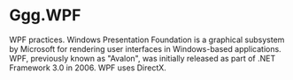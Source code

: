 # Ggg.WPF
WPF practices. Windows Presentation Foundation is a graphical subsystem by Microsoft for rendering user interfaces in Windows-based applications. WPF, previously known as "Avalon", was initially released as part of .NET Framework 3.0 in 2006. WPF uses DirectX.
